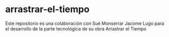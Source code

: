 # arrastrar-el-tiempo
Este repositorio es una colaboración con Sué Monserrar Jacome Lugo para el desarrollo de la parte tecnológica de su obra Arrastrar el Tiempo
